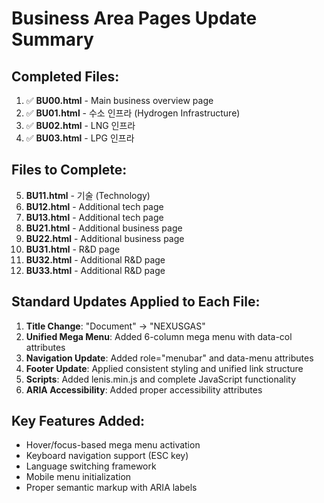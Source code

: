 # Business Area Pages Update Summary

## Completed Files:
1. ✅ **BU00.html** - Main business overview page
2. ✅ **BU01.html** - 수소 인프라 (Hydrogen Infrastructure)
3. ✅ **BU02.html** - LNG 인프라
4. ✅ **BU03.html** - LPG 인프라

## Files to Complete:
5. **BU11.html** - 기술 (Technology)
6. **BU12.html** - Additional tech page
7. **BU13.html** - Additional tech page
8. **BU21.html** - Additional business page
9. **BU22.html** - Additional business page
10. **BU31.html** - R&D page
11. **BU32.html** - Additional R&D page
12. **BU33.html** - Additional R&D page

## Standard Updates Applied to Each File:
1. **Title Change**: "Document" → "NEXUSGAS"
2. **Unified Mega Menu**: Added 6-column mega menu with data-col attributes
3. **Navigation Update**: Added role="menubar" and data-menu attributes
4. **Footer Update**: Applied consistent styling and unified link structure
5. **Scripts**: Added lenis.min.js and complete JavaScript functionality
6. **ARIA Accessibility**: Added proper accessibility attributes

## Key Features Added:
- Hover/focus-based mega menu activation
- Keyboard navigation support (ESC key)
- Language switching framework
- Mobile menu initialization
- Proper semantic markup with ARIA labels
